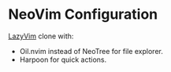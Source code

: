 # NeoVim Configuration

[LazyVim](https://github.com/LazyVim/LazyVim) clone with:
- Oil.nvim instead of NeoTree for file explorer.
- Harpoon for quick actions.
